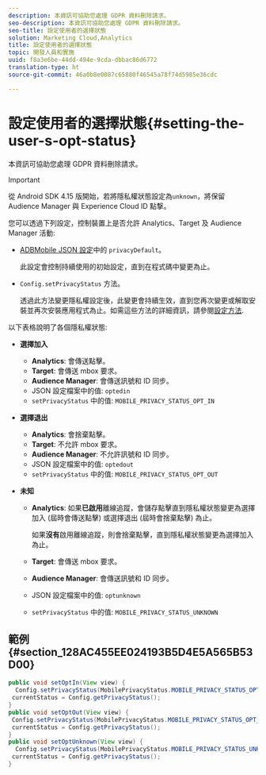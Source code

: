 ```yaml
---
description: 本資訊可協助您處理 GDPR 資料刪除請求。
seo-description: 本資訊可協助您處理 GDPR 資料刪除請求。
seo-title: 設定使用者的選擇狀態
solution: Marketing Cloud,Analytics
title: 設定使用者的選擇狀態
topic: 開發人員和實施
uuid: f8a3e6be-44dd-494e-9cda-dbbac86d6772
translation-type: ht
source-git-commit: 46a0b8e0087c65880f46545a78f74d5985e36cdc

---
```



# 設定使用者的選擇狀態{#setting-the-user-s-opt-status}

本資訊可協助您處理 GDPR 資料刪除請求。

>[!IMPORTANT]
>
>從 Android SDK 4.15 版開始，若將隱私權狀態設定為`unknown`，將保留 Audience Manager 與 Experience Cloud ID 點撃。

您可以透過下列設定，控制裝置上是否允許 Analytics、Target 及 Audience Manager 活動:

* [ADBMobile JSON 設定](/help/android/configuration/json-config/json-config.md)中的 `privacyDefault`。

   此設定會控制持續使用的初始設定，直到在程式碼中變更為止。

* `Config.setPrivacyStatus` 方法。

   透過此方法變更隱私權設定後，此變更會持續生效，直到您再次變更或解取安裝並再次安裝應用程式為止。如需這些方法的詳細資訊，請參閱[設定方法](/help/android/configuration/methods.md).

以下表格說明了各個隱私權狀態:

* **選擇加入**

   * **Analytics**: 會傳送點擊。
   * **Target**: 會傳送 mbox 要求。
   * **Audience Manager**: 會傳送訊號和 ID 同步。
   * JSON 設定檔案中的值: `optedin`
   * `setPrivacyStatus` 中的值: `MOBILE_PRIVACY_STATUS_OPT_IN`

* **選擇退出**

   * **Analytics**: 會捨棄點擊。
   * **Target**: 不允許 mbox 要求。
   * **Audience Manager**: 不允許訊號和 ID 同步。
   * JSON 設定檔案中的值: `optedout`
   * `setPrivacyStatus` 中的值: `MOBILE_PRIVACY_STATUS_OPT_OUT`

* **未知**

   * **Analytics**: 如果&#x200B;**已啟用**&#x200B;離線追蹤，會儲存點擊直到隱私權狀態變更為選擇加入 (屆時會傳送點擊) 或選擇退出 (屆時會捨棄點擊) 為止。

      如果<b>沒有</b>啟用離線追蹤，則會捨棄點擊，直到隱私權狀態變更為選擇加入為止。
   * **Target**: 會傳送 mbox 要求。
   * **Audience Manager**: 會傳送訊號和 ID 同步。
   * JSON 設定檔案中的值: `optunknown`
   * `setPrivacyStatus` 中的值: `MOBILE_PRIVACY_STATUS_UNKNOWN`

## 範例 {#section_128AC455EE024193B5D4E5A565B53D00}

```java
public void setOptIn(View view) { 
  Config.setPrivacyStatus(MobilePrivacyStatus.MOBILE_PRIVACY_STATUS_OPT_IN); 
 currentStatus = Config.getPrivacyStatus(); 
} 
public void setOptOut(View view) { 
 Config.setPrivacyStatus(MobilePrivacyStatus.MOBILE_PRIVACY_STATUS_OPT_OUT); 
 currentStatus = Config.getPrivacyStatus(); 
} 
public void setOptUnknown(View view) { 
  Config.setPrivacyStatus(MobilePrivacyStatus.MOBILE_PRIVACY_STATUS_UNKNOWN); 
 currentStatus = Config.getPrivacyStatus(); 
}
```

